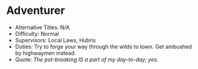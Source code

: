 # Adventurer
- Alternative Titles: N/A
- Difficulty: Normal
- Supervisors: Local Laws, Hubris
- Duties: Try to forge your way through the wilds to town. Get ambushed by highwaymen instead.
- Quote: *The pot-breaking IS a part of my day-to-day; yes.*
